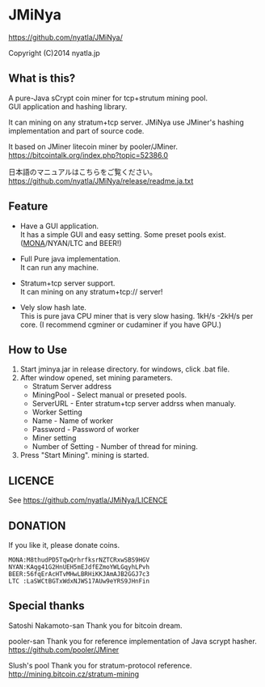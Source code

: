 JMiNya
=========
https://github.com/nyatla/JMiNya/

Copyright (C)2014 nyatla.jp




 What is this?
----------------------------------------------------------------------
A pure-Java sCrypt coin miner for tcp+strutum mining pool.<br/>
GUI application and hashing library.

It can  mining on any stratum+tcp server.
JMiNya use JMiner's hashing implementation and part of source code.


It based on JMiner litecoin miner by pooler/JMiner.<br/>
https://bitcointalk.org/index.php?topic=52386.0


日本語のマニュアルはこちらをご覧ください。<br/>
https://github.com/nyatla/JMiNya/release/readme.ja.txt



Feature
----------------------------------------------------------------------

 - Have a GUI application.<br/>
It has a simple GUI and easy setting.
Some preset pools exist.(<a href="http://monacoin.org/ja/">MONA</a>/NYAN/LTC and BEER!)

 - Full Pure java implementation.<br/>
It can run any machine.

 - Stratum+tcp server support.<br/>
It can mining on any stratum+tcp:// server!
  
 - Vely slow hash late.<br/>
This is pure java CPU miner that is very slow hasing.
1kH/s -2kH/s per core.
(I recommend cgminer or cudaminer if you have GPU.)

How to Use
----------------------------------------------------------------------

1. Start jminya.jar in release directory. for windows, click .bat file.
2. After window opened, set mining parameters.
    - Stratum Server address
     - MiningPool - Select manual or preseted pools.
     - ServerURL  - Enter stratum+tcp server addrss when manualy.
    - Worker Setting
     - Name     - Name of worker
     - Password - Password of worker
    - Miner setting
     - Number of Setting - Number of thread for mining.
3. Press "Start Mining". mining is started.


LICENCE
----------------------------------------------------------------------
  See https://github.com/nyatla/JMiNya/LICENCE


DONATION
----------------------------------------------------------------------
If you like it, please donate coins.

    MONA:M8thudPD5TqwQrhrfksrNZTCRxwSBS9HGV
    NYAN:KAqg41G2HnUEH5mEJdfEZmoYWLGqyhLPvh
    BEER:56fqErAcHTvMHwLBRHiKKJAmAJB2GGJ7c3
    LTC :LaSWCtBGTxWdxNJWS17AUw9eYRS9JHnFin


Special thanks
----------------------------------------------------------------------

  Satoshi Nakamoto-san
    Thank you for bitcoin dream.

  pooler-san
    Thank you for reference implementation of Java scrypt hasher.
    https://github.com/pooler/JMiner

  Slush's pool
    Thank you for stratum-protocol reference.
    http://mining.bitcoin.cz/stratum-mining
